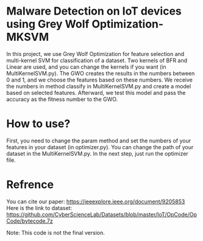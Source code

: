 # Malware Detection on IoT devices using Grey Wolf Optimization-MKSVM
In this project, we use Grey Wolf Optimization for feature selection and multi-kernel SVM for classification of a dataset. Two kernels of BFR and Linear are used, and you can change the kernels if you want (in MultiKernelSVM.py). The GWO creates the results in the numbers between 0 and 1, and we choose the features based on these numbers. We receive the numbers in method classify in MultiKernelSVM.py and create a model based on selected features. Afterward, we test this model and pass the accuracy as the fitness number to the GWO.

# How to use?
First, you need to change the param method and set the numbers of your features in your dataset (in optimizer.py). You can change the path of your dataset in the MultiKernelSVM.py.  In the next step, just run the optimizer file.

# Refrence
You can cite our paper:
https://ieeexplore.ieee.org/document/9205853
Here is the link to dataset:
https://github.com/CyberScienceLab/Datasets/blob/master/IoT/OpCode/OpCode/bytecode.7z

Note: This code is not the final version.
